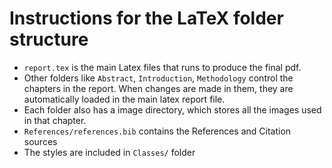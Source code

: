 # Instructions for the LaTeX folder structure

- ```report.tex``` is the main Latex files that runs to produce the final pdf. 
- Other folders like ```Abstract```, ```Introduction```, ```Methodology``` control the chapters in the report. When changes are made in them, they are automatically loaded in the main latex report file.
- Each folder also has a image directory, which stores all the images used in that chapter. 
- ```References/references.bib``` contains the References and Citation sources
- The styles are included in ```Classes/``` folder

